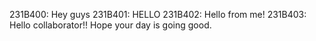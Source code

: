 231B400: Hey guys
231B401: HELLO
231B402: Hello from me!
231B403: Hello collaborator!! Hope your day is going good.



